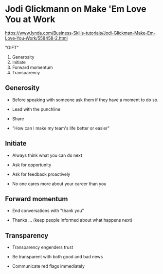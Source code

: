 # Jodi Glickmann on Make 'Em Love You at Work

https://www.lynda.com/Business-Skills-tutorials/Jodi-Glickman-Make-Em-Love-You-Work/558458-2.html

"GIFT"

1. Generosity
2. Initiate
3. Forward momentum
4. Transparency

## Generosity

* Before speaking with someone ask them if they have a moment to do so.

* Lead with the punchline

* Share

* "How can I make my team's life better or easier"

## Initiate

* Always think what you can do next

* Ask for opportunity

* Ask for feedback proactively

* No one cares more about your career than you

## Forward momentum

* End conversations with "thank you"

* Thanks ... <outline the next steps> (keep people informed about what happens next)

## Transparency

* Transparency engenders trust

* Be transparent with both good and bad news

* Communicate red flags immediately
